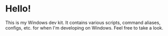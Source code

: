 # Hello!

This is my Windows dev kit.
It contains various scripts, command aliases, configs, etc. for when I'm developing on Windows.
Feel free to take a look.
